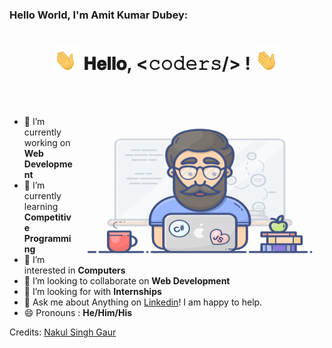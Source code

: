 ### Hello World, I'm Amit Kumar Dubey:

<h1 align="center">
  <a target="_blank">
    <img src="https://github.com/nakulsingh13/nakulsingh13/blob/main/waving-hand-joypixels.gif" width="40px" style="max-width:100%;">
  </a>
  𝐇𝐞𝐥𝐥𝐨, &lt;𝚌𝚘𝚍𝚎𝚛𝚜/&gt; !
  <a target="_blank">
    <img src="https://github.com/nakulsingh13/nakulsingh13/blob/main/waving-hand-joypixels.gif" width="40px" />
  </a>
</h1>

<br/>
<br/>
<a target="_blank">
  <img align="right" height="250" width="400" alt="GIF" src="https://github.com/nakulsingh13/nakulsingh13/blob/main/people-at-work.gif">
</a>

- 🔭 I’m currently working on **Web Development**
- 🌱 I’m currently learning **Competitive Programming**
- 👀 I’m interested in **Computers**
- 👯 I’m looking to collaborate on **Web Development**
- 🤔 I’m looking for with **Internships**
- 💬 Ask me about Anything on [Linkedin](https://www.linkedin.com/in/nakul-singh-gaur-7b4565179/)! I am happy to help.
- 😄 Pronouns : **He/Him/His**

Credits: [Nakul Singh Gaur](https://github.com/nakulsingh13)
